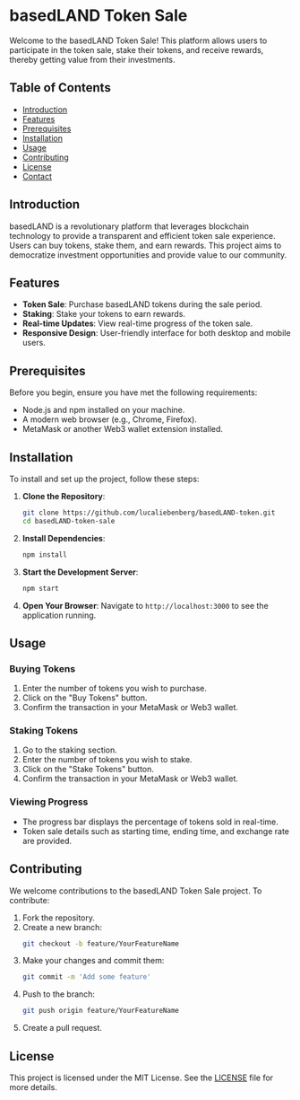 # basedLAND Token Sale

Welcome to the basedLAND Token Sale! This platform allows users to participate in the token sale, stake their tokens, and receive rewards, thereby getting value from their investments.

## Table of Contents

- [Introduction](#introduction)
- [Features](#features)
- [Prerequisites](#prerequisites)
- [Installation](#installation)
- [Usage](#usage)
- [Contributing](#contributing)
- [License](#license)
- [Contact](#contact)

## Introduction

basedLAND is a revolutionary platform that leverages blockchain technology to provide a transparent and efficient token sale experience. Users can buy tokens, stake them, and earn rewards. This project aims to democratize investment opportunities and provide value to our community.

## Features

- **Token Sale**: Purchase basedLAND tokens during the sale period.
- **Staking**: Stake your tokens to earn rewards.
- **Real-time Updates**: View real-time progress of the token sale.
- **Responsive Design**: User-friendly interface for both desktop and mobile users.

## Prerequisites

Before you begin, ensure you have met the following requirements:

- Node.js and npm installed on your machine.
- A modern web browser (e.g., Chrome, Firefox).
- MetaMask or another Web3 wallet extension installed.

## Installation

To install and set up the project, follow these steps:

1. **Clone the Repository**:
    ```bash
    git clone https://github.com/lucaliebenberg/basedLAND-token.git
    cd basedLAND-token-sale
    ```

2. **Install Dependencies**:
    ```bash
    npm install
    ```

3. **Start the Development Server**:
    ```bash
    npm start
    ```

4. **Open Your Browser**:
    Navigate to `http://localhost:3000` to see the application running.

## Usage

### Buying Tokens

1. Enter the number of tokens you wish to purchase.
2. Click on the "Buy Tokens" button.
3. Confirm the transaction in your MetaMask or Web3 wallet.

### Staking Tokens

1. Go to the staking section.
2. Enter the number of tokens you wish to stake.
3. Click on the "Stake Tokens" button.
4. Confirm the transaction in your MetaMask or Web3 wallet.

### Viewing Progress

- The progress bar displays the percentage of tokens sold in real-time.
- Token sale details such as starting time, ending time, and exchange rate are provided.

## Contributing

We welcome contributions to the basedLAND Token Sale project. To contribute:

1. Fork the repository.
2. Create a new branch:
    ```bash
    git checkout -b feature/YourFeatureName
    ```
3. Make your changes and commit them:
    ```bash
    git commit -m 'Add some feature'
    ```
4. Push to the branch:
    ```bash
    git push origin feature/YourFeatureName
    ```
5. Create a pull request.

## License

This project is licensed under the MIT License. See the [LICENSE](LICENSE) file for more details.
